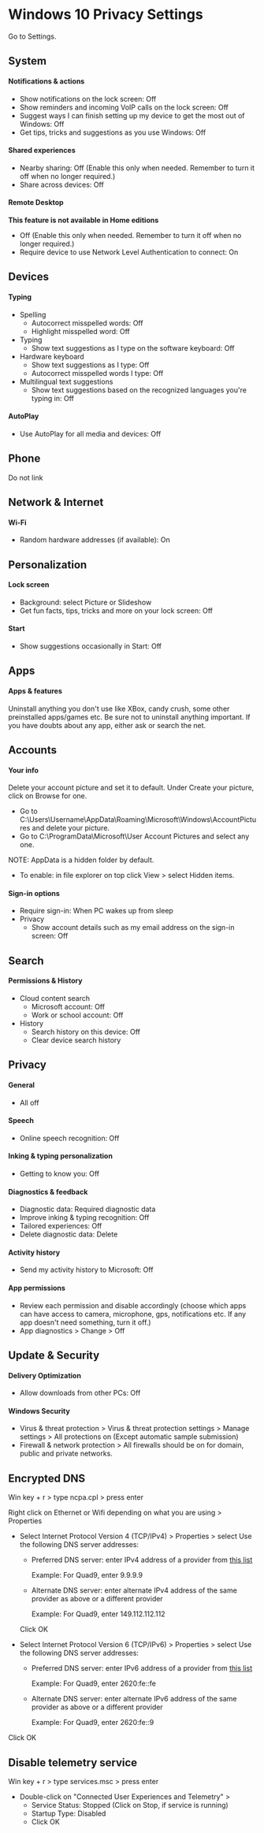 # Windows 10 Privacy Settings

Go to Settings.



## System

#### Notifications & actions
- Show notifications on the lock screen: Off
- Show reminders and incoming VoIP calls on the lock screen: Off
- Suggest ways I can finish setting up my device to get the most out of Windows: Off
- Get tips, tricks and suggestions as you use Windows: Off

#### Shared experiences
- Nearby sharing: Off (Enable this only when needed. Remember to turn it off when no longer required.)
- Share across devices: Off

#### Remote Desktop
**This feature is not available in Home editions**
- Off (Enable this only when needed. Remember to turn it off when no longer required.)
- Require device to use Network Level Authentication to connect: On



## Devices

#### Typing
- Spelling
  - Autocorrect misspelled words: Off
  - Highlight misspelled word: Off
- Typing
  - Show text suggestions as I type on the software keyboard: Off
- Hardware keyboard
  - Show text suggestions as I type: Off
  - Autocorrect misspelled words I type: Off
- Multilingual text suggestions
  - Show text suggestions based on the recognized languages you're typing in: Off

#### AutoPlay
- Use AutoPlay for all media and devices: Off


## Phone
Do not link



## Network & Internet

#### Wi-Fi
- Random hardware addresses (if available): On



## Personalization

#### Lock screen
- Background: select Picture or Slideshow
- Get fun facts, tips, tricks and more on your lock screen: Off

#### Start
- Show suggestions occasionally in Start: Off



## Apps

#### Apps & features
Uninstall anything you don't use like XBox, candy crush, some other preinstalled apps/games etc.
Be sure not to uninstall anything important. If you have doubts about any app, either ask or search the net.



## Accounts

#### Your info
Delete your account picture and set it to default. Under Create your picture, click on Browse for one.
- Go to C:\Users\Username\AppData\Roaming\Microsoft\Windows\AccountPictures and delete your picture.
- Go to C:\ProgramData\Microsoft\User Account Pictures and select any one.

NOTE: AppData is a hidden folder by default.
- To enable: in file explorer on top click View > select Hidden items.

#### Sign-in options
- Require sign-in: When PC wakes up from sleep
- Privacy
  - Show account details such as my email address on the sign-in screen: Off



## Search

#### Permissions & History
- Cloud content search
  - Microsoft account: Off
  - Work or school account: Off
- History
  - Search history on this device: Off
  - Clear device search history



## Privacy

#### General
- All off

#### Speech
- Online speech recognition: Off

#### Inking & typing personalization
- Getting to know you: Off

#### Diagnostics & feedback
- Diagnostic data: Required diagnostic data
- Improve inking & typing recognition: Off
- Tailored experiences: Off
- Delete diagnostic data: Delete

#### Activity history
- Send my activity history to Microsoft: Off

#### App permissions
- Review each permission and disable accordingly (choose which apps can have access to camera, microphone, gps, notifications etc. If any app doesn't need something, turn it off.)
- App diagnostics > Change > Off



## Update & Security

#### Delivery Optimization
- Allow downloads from other PCs: Off

#### Windows Security

- Virus & threat protection > Virus & threat protection settings > Manage settings > All protections on (Except automatic sample submission)
- Firewall & network protection > All firewalls should be on for domain, public and private networks.



## Encrypted DNS
Win key + r > type ncpa.cpl > press enter

Right click on Ethernet or Wifi depending on what you are using > Properties

- Select Internet Protocol Version 4 (TCP/IPv4) > Properties > select Use the following DNS server addresses:
  - Preferred DNS server: enter IPv4 address of a provider from [this list](https://www.privacyguides.org/dns/)

    Example: For Quad9, enter 9.9.9.9
  
  - Alternate DNS server: enter alternate IPv4 address of the same provider as above or a different provider

    Example: For Quad9, enter 149.112.112.112

  Click OK

- Select Internet Protocol Version 6 (TCP/IPv6) > Properties > select Use the following DNS server addresses:
  - Preferred DNS server: enter IPv6 address of a provider from [this list](https://www.privacyguides.org/dns/)

    Example: For Quad9, enter 2620:fe::fe
  
  - Alternate DNS server: enter alternate IPv6 address of the same provider as above or a different provider

    Example: For Quad9, enter 2620:fe::9
  
Click OK



## Disable telemetry service
Win key + r > type services.msc > press enter

- Double-click on "Connected User Experiences and Telemetry" >
  - Service Status: Stopped (Click on Stop, if service is running)
  - Startup Type: Disabled
  - Click OK